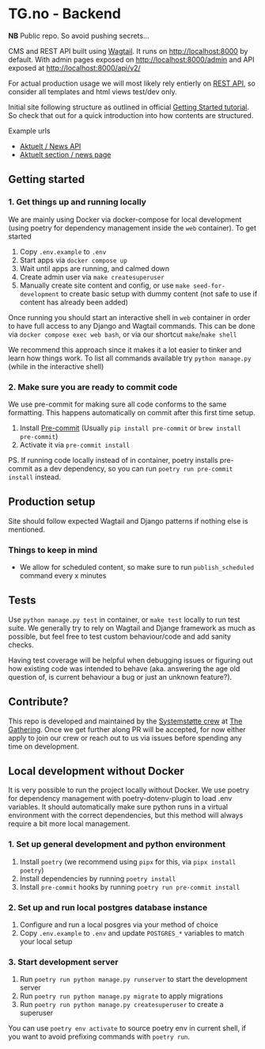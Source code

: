 # TG.no - Backend

**NB** Public repo. So avoid pushing secrets...

CMS and REST API built using [Wagtail](https://wagtail.org/). It runs on [http://localhost:8000](http://localhost:8000) by default. With admin pages exposed on [http://localhost:8000/admin](http://localhost:8000/admin) and API exposed at [http://localhost:8000/api/v2/](http://localhost:8000/api/v2/)

For actual production usage we will most likely rely entierly on [REST API](https://docs.wagtail.org/en/stable/advanced_topics/api/v2/configuration.html), so consider all templates and html views test/dev only.

Initial site following structure as outlined in official [Getting Started tutorial](https://docs.wagtail.org/en/stable/getting_started/tutorial.html). So check that out for a quick introduction into how contents are structured.

Example urls
- [Aktuelt / News API](http://localhost:8000/api/v2/news/)
- [Aktuelt section / news page](http://localhost:8000/aktuelt/)

## Getting started

### 1. Get things up and running locally

We are mainly using Docker via docker-compose for local development (using poetry for dependency management inside the `web` container). To get started

1. Copy `.env.example` to `.env`
2. Start apps via `docker compose up`
3. Wait until apps are running, and calmed down
4. Create admin user via `make createsuperuser`
5. Manually create site content and config, or use `make seed-for-development` to create basic setup with dummy content (not safe to use if content has already been added)

Once running you should start an interactive shell in `web` container in order to have full access to any Django and Wagtail commands. This can be done via `docker compose exec web bash`, or via our shortcut `make`/`make shell`

We recommend this approach since it makes it a lot easier to tinker and learn how things work. To list all commands available try `python manage.py` (while in the interactive shell)

### 2. Make sure you are ready to commit code

We use pre-commit for making sure all code conforms to the same formatting. This happens automatically on commit after this first time setup.

1. Install [Pre-commit](https://pre-commit.com/#install) (Usually `pip install pre-commit` or `brew install pre-commit`)
2. Activate it via `pre-commit install`

PS. If running code locally instead of in container, poetry installs pre-commit as a dev dependency, so you can run `poetry run pre-commit install` instead.

## Production setup

Site should follow expected Wagtail and Django patterns if nothing else is mentioned.

### Things to keep in mind

- We allow for scheduled content, so make sure to run `publish_scheduled` command every x minutes

## Tests

Use `python manage.py test` in container, or `make test` locally to run test suite. We generally try to rely on Wagtail and Djange framework as much as possible, but feel free to test custom behaviour/code and add sanity checks.

Having test coverage will be helpful when debugging issues or figuring out how existing code was intended to behave (aka. answering the age old question of, is current behaviour a bug or just an unknown feature?).

## Contribute?

This repo is developed and maintained by the [Systemstøtte crew](https://wannabe.gathering.org/tg24/crew#crew-82) at [The Gathering](https://www.gathering.org). Once we get further along PR will be accepted, for now either apply to join our crew or reach out to us via issues before spending any time on development.

## Local development without Docker

It is very possible to run the project locally without Docker. We use poetry for dependency management with poetry-dotenv-plugin to load .env variables. It should automatically make sure python runs in a virtual environment with the correct dependencies, but this method will always require a bit more local management.

### 1. Set up general development and python environment

1. Install `poetry` (we recommend using `pipx` for this, via `pipx install poetry`)
2. Install dependencies by running `poetry install`
3. Install `pre-commit` hooks by running `poetry run pre-commit install`

### 2. Set up and run local postgres database instance

1. Configure and run a local posgres via your method of choice
2. Copy `.env.example` to `.env` and update `POSTGRES_*` variables to match your local setup

### 3. Start development server

1. Run `poetry run python manage.py runserver` to start the development server
2. Run `poetry run python manage.py migrate` to apply migrations
3. Run `poetry run python manage.py createsuperuser` to create a superuser

You can use `poetry env activate` to source poetry env in current shell, if you want to avoid prefixing commands with `poetry run`.
